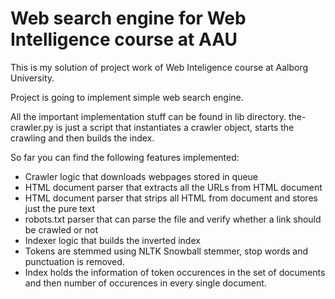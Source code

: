 # Web search engine for Web Intelligence course at AAU

This is my solution of project work of Web Inteligence course at Aalborg University.

Project is going to implement simple web search engine.

All the important implementation stuff can be found in lib directory. the-crawler.py is just a script that instantiates a crawler object, starts the crawling and then builds the index.

So far you can find the following features implemented:

* Crawler logic that downloads webpages stored in queue
* HTML document parser that extracts all the URLs from HTML document
* HTML document parser that strips all HTML from document and stores just the pure text
* robots.txt parser that can parse the file and verify whether a link should be crawled or not
* Indexer logic that builds the inverted index
* Tokens are stemmed using NLTK Snowball stemmer, stop words and punctuation is removed.
* Index holds the information of token occurences in the set of documents and then number of occurences in every single document.
